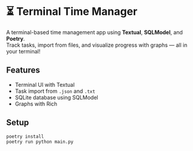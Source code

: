 # ⏳ Terminal Time Manager

A terminal-based time management app using **Textual**, **SQLModel**, and **Poetry**.  
Track tasks, import from files, and visualize progress with graphs — all in your terminal!

## Features
- Terminal UI with Textual
- Task import from `.json` and `.txt`
- SQLite database using SQLModel
- Graphs with Rich

## Setup
```bash
poetry install
poetry run python main.py
